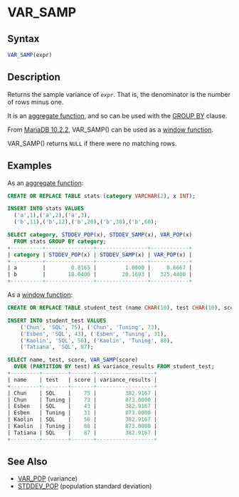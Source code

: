# VAR_SAMP

## Syntax

```sql
VAR_SAMP(expr)
```

## Description

Returns the sample variance of <em>`expr`</em>. That is, the denominator is the number of rows minus one.

It is an [aggregate function](/built-in-functions/aggregate-functions/), and so can be used with the [GROUP BY](/sql-statements-structure/sql-statements/data-manipulation/selecting-data/group-by/) clause.

From [MariaDB 10.2.2](/kb/en/mariadb-1022-release-notes/), VAR_SAMP() can be used as a [window function](/built-in-functions/special-functions/window-functions/).

VAR_SAMP() returns `NULL` if there were no matching rows.

## Examples

As an [aggregate function](/built-in-functions/aggregate-functions/):

```sql
CREATE OR REPLACE TABLE stats (category VARCHAR(2), x INT);

INSERT INTO stats VALUES 
  ('a',1),('a',2),('a',3),
  ('b',11),('b',12),('b',20),('b',30),('b',60);

SELECT category, STDDEV_POP(x), STDDEV_SAMP(x), VAR_POP(x) 
  FROM stats GROUP BY category;
+----------+---------------+----------------+------------+
| category | STDDEV_POP(x) | STDDEV_SAMP(x) | VAR_POP(x) |
+----------+---------------+----------------+------------+
| a        |        0.8165 |         1.0000 |     0.6667 |
| b        |       18.0400 |        20.1693 |   325.4400 |
+----------+---------------+----------------+------------+
```

As a [window function](/built-in-functions/special-functions/window-functions/):

```sql
CREATE OR REPLACE TABLE student_test (name CHAR(10), test CHAR(10), score TINYINT);

INSERT INTO student_test VALUES 
    ('Chun', 'SQL', 75), ('Chun', 'Tuning', 73), 
    ('Esben', 'SQL', 43), ('Esben', 'Tuning', 31), 
    ('Kaolin', 'SQL', 56), ('Kaolin', 'Tuning', 88), 
    ('Tatiana', 'SQL', 87);

SELECT name, test, score, VAR_SAMP(score) 
  OVER (PARTITION BY test) AS variance_results FROM student_test;
+---------+--------+-------+------------------+
| name    | test   | score | variance_results |
+---------+--------+-------+------------------+
| Chun    | SQL    |    75 |         382.9167 |
| Chun    | Tuning |    73 |         873.0000 |
| Esben   | SQL    |    43 |         382.9167 |
| Esben   | Tuning |    31 |         873.0000 |
| Kaolin  | SQL    |    56 |         382.9167 |
| Kaolin  | Tuning |    88 |         873.0000 |
| Tatiana | SQL    |    87 |         382.9167 |
+---------+--------+-------+------------------+
```

## See Also

- [VAR_POP](/built-in-functions/aggregate-functions/var_pop/) (variance)
- [STDDEV_POP](/built-in-functions/aggregate-functions/stddev_pop/) (population standard deviation)